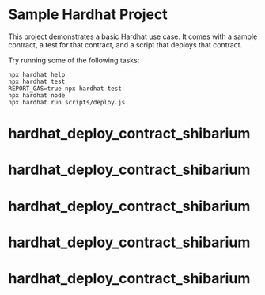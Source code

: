 # Sample Hardhat Project

This project demonstrates a basic Hardhat use case. It comes with a sample contract, a test for that contract, and a script that deploys that contract.

Try running some of the following tasks:

```shell
npx hardhat help
npx hardhat test
REPORT_GAS=true npx hardhat test
npx hardhat node
npx hardhat run scripts/deploy.js
```
# hardhat_deploy_contract_shibarium
# hardhat_deploy_contract_shibarium
# hardhat_deploy_contract_shibarium
# hardhat_deploy_contract_shibarium
# hardhat_deploy_contract_shibarium
